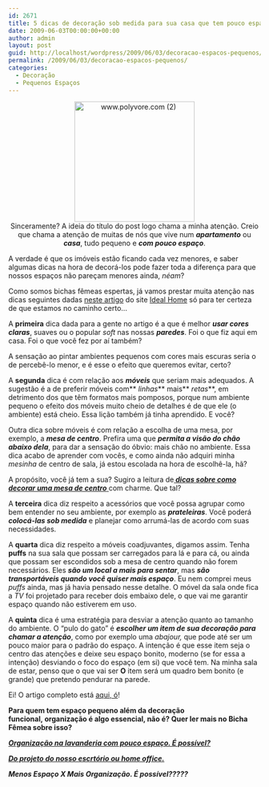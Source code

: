 ```yaml
---
id: 2671
title: 5 dicas de decoração sob medida para sua casa que tem pouco espaço.
date: 2009-06-03T00:00:00+00:00
author: admin
layout: post
guid: http://localhost/wordpress/2009/06/03/decoracao-espacos-pequenos/
permalink: /2009/06/03/decoracao-espacos-pequenos/
categories:
  - Decoração
  - Pequenos Espaços
---
```

<p style="text-align: center;">
  <a href="http://www.trololodemulher.com.br/blog/wp-content/uploads/2009/06/www-polyvore-com2.jpg"><img class="aligncenter" style="display: block; float: none; margin-left: auto; margin-right: auto; border-width: 0;" title="www.polyvore.com (2)" src="http://www.trololodemulher.com.br/blog/wp-content/uploads/2009/06/www-polyvore-com2_thumb.jpg" border="0" alt="www.polyvore.com (2)" width="240" height="240" /></a> Sinceramente? A ideia do título do post logo chama a minha atenção. Creio que chama a atenção de muitas de nós que vive num <strong><em>apartamento</em></strong> ou<strong><em> </em></strong><strong><em>casa</em></strong>, tudo pequeno e <strong><em>com pouco espaço</em></strong>.
</p>

A verdade é que os imóveis estão ficando cada vez menores, e saber algumas dicas na hora de decorá-los pode fazer toda a diferença para que nossos espaços não pareçam menores ainda, _néam_?[](http://www.trololodemulher.com.br/blog/wp-content/uploads/2009/06/emoticonwink3.gif)

Como somos bichas fêmeas espertas, já vamos prestar muita atenção nas dicas seguintes dadas <a href="http://www.idealhomemagazine.co.uk/inspiredecor/decorating/livingdining/5_rules_for_small_space_living_article_277994.html" target="_blank">neste artigo</a> do site <a href="http://www.idealhomemagazine.co.uk/" target="_blank">Ideal Home</a> só para ter certeza de que estamos no caminho certo… [](http://www.trololodemulher.com.br/blog/wp-content/uploads/2009/06/emoticonhappy2.gif)

A **primeira** dica dada para a gente no artigo é a que é melhor **_usar cores claras_**, suaves ou o popular _soft_ nas nossas **_paredes_**. Foi o que fiz aqui em casa. Foi o que você fez por aí também?

A sensação ao pintar ambientes pequenos com cores mais escuras seria o de percebê-lo menor, e é esse o efeito que queremos evitar, certo?

A **segunda** dica é com relação aos **_móveis_** que seriam mais adequados. A sugestão é a de preferir móveis com** _linhas_** mais** _retas_**, em detrimento dos que têm formatos mais pomposos, porque num ambiente pequeno o efeito dos móveis muito cheio de detalhes é de que ele (o ambiente) está cheio. Essa lição também já tinha aprendido. E você?

Outra dica sobre móveis é com relação a escolha de uma mesa, por exemplo, a **_mesa de centro_**. Prefira uma que **_permita a visão do chão abaixo dela_**, para dar a sensação do óbvio: mais chão no ambiente. Essa dica acabo de aprender com vocês, e como ainda não adquiri minha _mesinha_ de centro de sala, já estou escolada na hora de escolhê-la, hã?[](http://www.trololodemulher.com.br/blog/wp-content/uploads/2009/06/emoticonhappy3.gif)

A propósito, você já tem a sua? Sugiro a leitura de<a href="http://www.trololodemulher.com.br/2009/02/10/como-decorar-mesa-centro-sala/" target="_self"><strong><em> dicas sobre como decorar uma mesa de centro</em></strong> </a>com charme. Que tal?

A **terceira** dica diz respeito a acessórios que você possa agrupar como bem entender no seu ambiente, por exemplo as **_prateleiras_**. Você poderá **_colocá-las sob medida_** e planejar como arrumá-las de acordo com suas necessidades.[](http://www.trololodemulher.com.br/blog/wp-content/uploads/2009/06/emoticonwink4.gif)

A **quarta** dica diz respeito a móveis coadjuvantes, digamos assim. Tenha **puffs** na sua sala que possam ser carregados para lá e para cá, ou ainda que possam ser escondidos sob a mesa de centro quando não forem necessários. Eles **_são um local a mais para sentar_**, mas **_são transportáveis quando você quiser mais espaço_**. Eu nem comprei meus _puffs_ ainda, mas já havia pensado nesse detalhe. O móvel da sala onde fica a _TV_ foi projetado para receber dois embaixo dele, o que vai me garantir espaço quando não estiverem em uso.[](http://www.trololodemulher.com.br/blog/wp-content/uploads/2009/06/emoticoncool.gif)

A **quinta** dica é uma estratégia para desviar a atenção quanto ao tamanho do ambiente. O “pulo do gato” é **_escolher um item de sua decoração para chamar a atenção_**, como por exemplo uma _abajour,_ que pode até ser um pouco maior para o padrão do espaço. A intenção é que esse item seja o centro das atenções e deixe seu espaço bonito, moderno (se for essa a intenção) desviando o foco do espaço (em si) que você tem. Na minha sala de estar, penso que o que vai ser **O** item será um quadro bem bonito (e grande) que pretendo pendurar na parede.[](http://www.trololodemulher.com.br/blog/wp-content/uploads/2009/06/emoticonbigsmile2.gif)

Ei! O artigo completo está <a href="http://www.idealhomemagazine.co.uk/inspiredecor/decorating/livingdining/5_rules_for_small_space_living_article_277994.html" target="_blank">aqui, ó</a>!

**Para quem tem espaço pequeno além da decoração funcional, organização é algo essencial, não é? Quer ler mais no Bicha Fêmea sobre isso?**

**_<a href="http://www.trololodemulher.com.br/2010/04/14/organizacao-na-lavanderia-com-pouco-espaco-e-possivel/" target="_self">Organização na lavanderia com pouco espaço. É possível?</a>_**

**_<a href="http://www.trololodemulher.com.br/2010/01/25/do-projeto-do-nosso-escritorio-ou-home-office/" target="_self">Do projeto do nosso escrtório ou home office.</a>_**

**_Menos Espaço X Mais Organização. É possível?????_**

<a href="http://www.trololodemulher.com.br/2009/02/10/estratgias-na-decor-da-mesinha-de-centro-de-sala/" target="_self"></a>